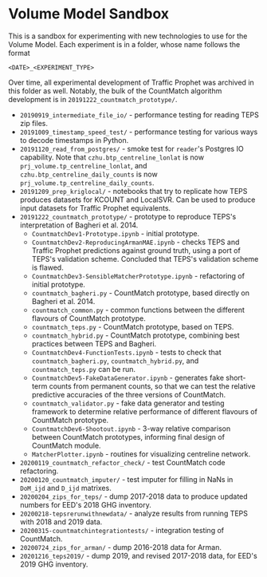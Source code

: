 # Volume Model Sandbox

This is a sandbox for experimenting with new technologies to use for the Volume
Model. Each experiment is in a folder, whose name follows the format

```
<DATE>_<EXPERIMENT_TYPE>
```

Over time, all experimental development of Traffic Prophet was archived in this
folder as well. Notably, the bulk of the CountMatch algorithm development is in
`20191222_countmatch_prototype/`.

- `20190919_intermediate_file_io/` - performance testing for reading TEPS zip
  files.
- `20191009_timestamp_speed_test/` - performance testing for various ways to
  decode timestamps in Python.
- `20191120_read_from_postgres/` - smoke test for `reader`'s Postgres IO
  capability. Note that `czhu.btp_centreline_lonlat` is now
  `prj_volume.tp_centreline_lonlat`, and `czhu.btp_centreline_daily_counts` is
  now `prj_volume.tp_centreline_daily_counts`.
- `20191209_prep_kriglocal/` - notebooks that try to replicate how TEPS produces
  datasets for KCOUNT and LocalSVR. Can be used to produce input datasets for
  Traffic Prophet equivalents.
- `20191222_countmatch_prototype/` - prototype to reproduce TEPS's
  interpretation of Bagheri et al. 2014.
  - `CountmatchDev1-Prototype.ipynb` - initial prototype.
  - `CountmatchDev2-ReproducingArmanMAE.ipynb` - checks TEPS and Traffic Prophet
    predictions against ground truth, using a port of TEPS's validation scheme.
    Concluded that TEPS's validation scheme is flawed.
  - `CountmatchDev3-SensibleMatcherPrototype.ipynb` - refactoring of initial
    prototype.
  - `countmatch_bagheri.py` - CountMatch prototype, based directly on Bagheri et
    al. 2014.
  - `countmatch_common.py` - common functions between the different flavours of
    CountMatch prototype.
  - `countmatch_teps.py` - CountMatch prototype, based on TEPS.
  - `countmatch_hybrid.py` - CountMatch prototype, combining best practices
    between TEPS and Bagheri.
  - `CountmatchDev4-FunctionTests.ipynb` - tests to check that
    `countmatch_bagheri.py`, `countmatch_hybrid.py`, and `countmatch_teps.py`
    can be run.
  - `CountmatchDev5-FakeDataGenerator.ipynb` - generates fake short-term counts from
    permanent counts, so that we can test the relative predictive accuracies of
    the three versions of CountMatch.
  - `countmatch_validator.py` - fake data generator and testing framework to
    determine relative performance of different flavours of CountMatch
    prototype.
  - `CountmatchDev6-Shootout.ipynb` - 3-way relative comparison between
    CountMatch prototypes, informing final design of CountMatch module.
  - `MatcherPlotter.ipynb` - routines for visualizing centreline network.
- `20200119_countmatch_refactor_check/` - test CountMatch code refactoring.
- `20200120_countmatch_imputer/` - test imputer for filling in NaNs in `DoM_ijd`
  and `D_ijd` matrixes.
- `20200204_zips_for_teps/` - dump 2017-2018 data to produce updated numbers
  for EED's 2018 GHG inventory.
- `20200218-tepsrerunwithnewdata/` - analyze results from running TEPS with 2018
  and 2019 data.
- `20200315-countmatchintegrationtests/` - integration testing of CountMatch.
- `20200724_zips_for_arman/` - dump 2016-2018 data for Arman.
- `20201216_teps2019/` - dump 2019, and revised 2017-2018 data, for EED's 2019
  GHG inventory.
